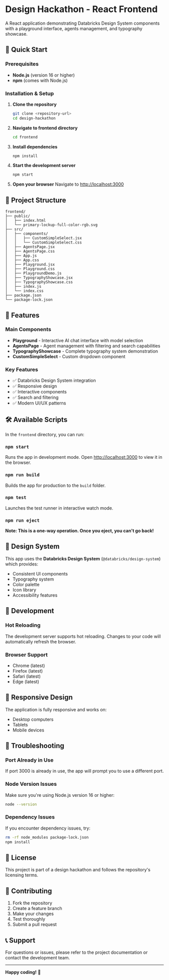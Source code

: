 # Design Hackathon - React Frontend

A React application demonstrating Databricks Design System components with a playground interface, agents management, and typography showcase.

## 🚀 Quick Start

### Prerequisites

- **Node.js** (version 16 or higher)
- **npm** (comes with Node.js)

### Installation & Setup

1. **Clone the repository**
   ```bash
   git clone <repository-url>
   cd design-hackathon
   ```

2. **Navigate to frontend directory**
   ```bash
   cd frontend
   ```

3. **Install dependencies**
   ```bash
   npm install
   ```

4. **Start the development server**
   ```bash
   npm start
   ```

5. **Open your browser**
   Navigate to [http://localhost:3000](http://localhost:3000)

## 📁 Project Structure

```
frontend/
├── public/
│   ├── index.html
│   └── primary-lockup-full-color-rgb.svg
├── src/
│   ├── components/
│   │   ├── CustomSimpleSelect.jsx
│   │   └── CustomSimpleSelect.css
│   ├── AgentsPage.jsx
│   ├── AgentsPage.css
│   ├── App.js
│   ├── App.css
│   ├── Playground.jsx
│   ├── Playground.css
│   ├── PlaygroundDemo.js
│   ├── TypographyShowcase.jsx
│   ├── TypographyShowcase.css
│   ├── index.js
│   └── index.css
├── package.json
└── package-lock.json
```

## 🎯 Features

### Main Components

- **Playground** - Interactive AI chat interface with model selection
- **AgentsPage** - Agent management with filtering and search capabilities
- **TypographyShowcase** - Complete typography system demonstration
- **CustomSimpleSelect** - Custom dropdown component

### Key Features

- ✅ Databricks Design System integration
- ✅ Responsive design
- ✅ Interactive components
- ✅ Search and filtering
- ✅ Modern UI/UX patterns

## 🛠️ Available Scripts

In the `frontend` directory, you can run:

### `npm start`
Runs the app in development mode. Open [http://localhost:3000](http://localhost:3000) to view it in the browser.

### `npm run build`
Builds the app for production to the `build` folder.

### `npm test`
Launches the test runner in interactive watch mode.

### `npm run eject`
**Note: This is a one-way operation. Once you eject, you can't go back!**

## 🎨 Design System

This app uses the **Databricks Design System** (`@databricks/design-system`) which provides:

- Consistent UI components
- Typography system
- Color palette
- Icon library
- Accessibility features

## 🔧 Development

### Hot Reloading
The development server supports hot reloading. Changes to your code will automatically refresh the browser.

### Browser Support
- Chrome (latest)
- Firefox (latest)
- Safari (latest)
- Edge (latest)

## 📱 Responsive Design

The application is fully responsive and works on:
- Desktop computers
- Tablets
- Mobile devices

## 🐛 Troubleshooting

### Port Already in Use
If port 3000 is already in use, the app will prompt you to use a different port.

### Node Version Issues
Make sure you're using Node.js version 16 or higher:
```bash
node --version
```

### Dependency Issues
If you encounter dependency issues, try:
```bash
rm -rf node_modules package-lock.json
npm install
```

## 📄 License

This project is part of a design hackathon and follows the repository's licensing terms.

## 🤝 Contributing

1. Fork the repository
2. Create a feature branch
3. Make your changes
4. Test thoroughly
5. Submit a pull request

## 📞 Support

For questions or issues, please refer to the project documentation or contact the development team.

---

**Happy coding!** 🎉
